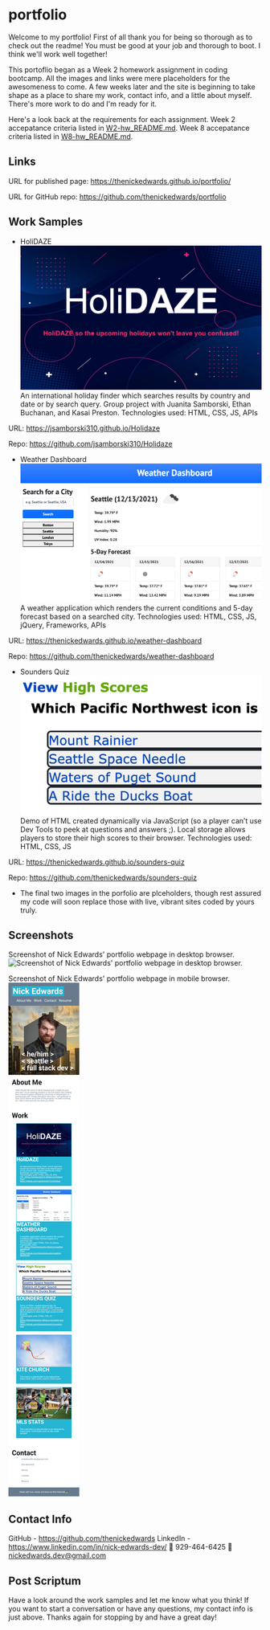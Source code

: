 # portfolio
Welcome to my portfolio! First of all thank you for being so thorough as to check out the readme! You must be good at your job and thorough to boot. I think we'll work well together!

This portoflio began as a Week 2 homework assignment in coding bootcamp. All the images and links were mere placeholders for the awesomeness to come.  A few weeks later and the site is beginning to take shape as a place to share my work, contact info, and a little about myself. There's more work to do and I'm ready for it.

Here's a look back at the requirements for each assignment.
Week 2 accepatance criteria listed in [W2-hw_README.md](W2-hw_README.md).
Week 8 accepatance criteria listed in [W8-hw_README.md](W8-hw_README.md).
## Links
URL for published page: https://thenickedwards.github.io/portfolio/

URL for GitHub repo: https://github.com/thenickedwards/portfolio
## Work Samples
* HoliDAZE
![Screenshot of HoliDAZE group project webpage in desktop browser.](images/holidaze-plac.jpeg)
An international holiday finder which searches results by country and date or by search query.  Group project with Juanita Samborski, Ethan Buchanan, and Kasai Preston. Technologies used: HTML, CSS, JS, APIs

URL: https://jsamborski310.github.io/Holidaze

Repo: https://github.com/jsamborski310/Holidaze

* Weather Dashboard
![Screenshot of Weather Dashboard webpage in desktop browser.](images/weather_dash-plac.jpeg)
A weather application which renders the current conditions and 5-day forecast based on a searched city. Technologies used: HTML, CSS, JS, jQuery, Frameworks, APIs

URL: https://thenickedwards.github.io/weather-dashboard

Repo: https://github.com/thenickedwards/weather-dashboard

* Sounders Quiz
![Screenshot of Sounders Quiz webpage in desktop browser.](images/quiz_ebfg-plac.jpeg)
Demo of HTML created dynamically via JavaScript (so a player can’t use Dev Tools to peek at questions and answers ;).  Local storage allows players to store their high scores to their browser. Technologies used: HTML, CSS, JS

URL: https://thenickedwards.github.io/sounders-quiz

Repo: https://github.com/thenickedwards/sounders-quiz

* The final two images in the porfolio are plceholders, though rest assured my code will soon replace those with live, vibrant sites coded by yours truly.

## Screenshots
Screenshot of Nick Edwards' portfolio webpage in desktop browser.
![Screenshot of Nick Edwards' portfolio webpage in desktop browser.](screencapture-nick_edwards-portfolio-update_2022Jan.png)

Screenshot of Nick Edwards' portfolio webpage in mobile browser.
![Screenshot of Nick Edwards' portfolio webpage in mobile browser.](screencapture-nick_edwards-portfolio_mobile-update_2022Jan.jpg)

## Contact Info
GitHub - https://github.com/thenickedwards
LinkedIn - https://www.linkedin.com/in/nick-edwards-dev/
📱 929-464-6425
📧 nickedwards.dev@gmail.com

## Post Scriptum
Have a look around the work samples and let me know what you think! If you want to start a conversation or have any questions, my contact info is just above. Thanks again for stopping by and have a great day!